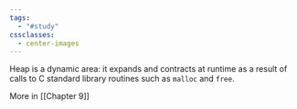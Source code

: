 ```yaml
---
tags:
  - "#study"
cssclasses:
  - center-images
---
```

Heap is a dynamic area: it expands and contracts at runtime as a result of calls to C standard library routines such as `malloc` and `free`. 

More in [[Chapter 9]]
